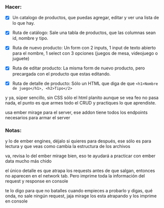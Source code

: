 
### Hacer:

- [x] Un catalogo de productos, que puedas agregar, editar y ver una lista de lo que hay.

- [x] Ruta de catálogo: Sale una tabla de productos, que las columnas sean id, nombre y tipo.

- [x] Ruta de nuevo producto: Un form con 2 inputs, 1 input de texto abierto para el nombre, 1 select con 3 opciones (juegos de mesa, videojuego o juguete)

- [x] Ruta de editar producto: La misma form de nuevo producto, pero precargada con el producto que estas editando.

- [x] Ruta de detalle de producto: Sólo un HTML que diga de que `<h1>Nombre de juego</h1>, <h2>Tipo</2>`

y ya, súper sencillo, sin CSS sólo el html planito aunque se vea feo no pasa nada, el punto es que armes todo el CRUD y practiques lo que aprendiste.

usa ember mirage para el server, ese addon tiene todos los endpoints necesarios para armar el server


### Notas:

y lo de ember engines, déjalo si quieres para después, ese sólo es para lectura y que veas como cambia la estructura de los archivos

va, revisa lo del ember mirage bien, eso te ayudará a practicar con ember data mucho más chido

el único detalle es que atrapa los requests antes de que salgan, entonces no aparecen en el network tab. Pero imprime toda la información del request y response en console

te lo digo para que no batalles cuando empieces a probarlo y digas, qué onda, no sale ningún request, jaja mirage los esta atrapando y los imprime en console